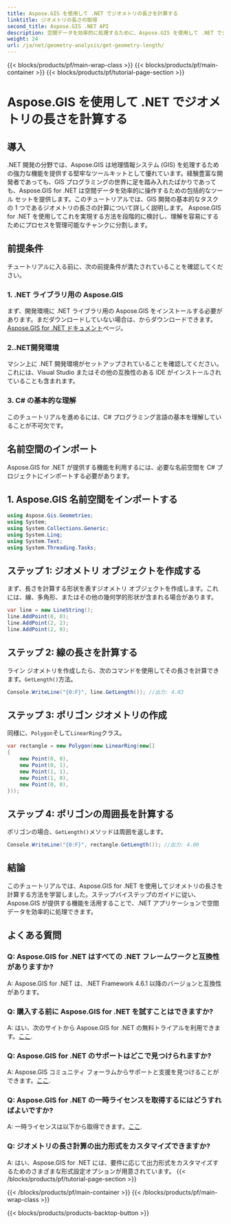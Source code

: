 ```yaml
---
title: Aspose.GIS を使用して .NET でジオメトリの長さを計算する
linktitle: ジオメトリの長さの取得
second_title: Aspose.GIS .NET API
description: 空間データを効率的に処理するために、Aspose.GIS を使用して .NET でジオメトリの長さを計算する方法を学びます。コード例を含むステップバイステップのガイド。
weight: 24
url: /ja/net/geometry-analysis/get-geometry-length/
---
```


{{< blocks/products/pf/main-wrap-class >}}
{{< blocks/products/pf/main-container >}}
{{< blocks/products/pf/tutorial-page-section >}}

# Aspose.GIS を使用して .NET でジオメトリの長さを計算する

## 導入
.NET 開発の分野では、Aspose.GIS は地理情報システム (GIS) を処理するための強力な機能を提供する堅牢なツールキットとして優れています。経験豊富な開発者であっても、GIS プログラミングの世界に足を踏み入れたばかりであっても、Aspose.GIS for .NET は空間データを効率的に操作するための包括的なツール セットを提供します。このチュートリアルでは、GIS 開発の基本的なタスクの 1 つであるジオメトリの長さの計算について詳しく説明します。 Aspose.GIS for .NET を使用してこれを実現する方法を段階的に検討し、理解を容易にするためにプロセスを管理可能なチャンクに分割します。
## 前提条件
チュートリアルに入る前に、次の前提条件が満たされていることを確認してください。
### 1. .NET ライブラリ用の Aspose.GIS
まず、開発環境に .NET ライブラリ用の Aspose.GIS をインストールする必要があります。まだダウンロードしていない場合は、からダウンロードできます。[Aspose.GIS for .NET ドキュメント](https://reference.aspose.com/gis/net/)ページ。
### 2..NET開発環境
マシン上に .NET 開発環境がセットアップされていることを確認してください。これには、Visual Studio またはその他の互換性のある IDE がインストールされていることも含まれます。
### 3. C# の基本的な理解
このチュートリアルを進めるには、C# プログラミング言語の基本を理解していることが不可欠です。

## 名前空間のインポート
Aspose.GIS for .NET が提供する機能を利用するには、必要な名前空間を C# プロジェクトにインポートする必要があります。
## 1. Aspose.GIS 名前空間をインポートする
```csharp
using Aspose.Gis.Geometries;
using System;
using System.Collections.Generic;
using System.Linq;
using System.Text;
using System.Threading.Tasks;
```

## ステップ 1: ジオメトリ オブジェクトを作成する
まず、長さを計算する形状を表すジオメトリ オブジェクトを作成します。これには、線、多角形、またはその他の幾何学的形状が含まれる場合があります。
```csharp
var line = new LineString();
line.AddPoint(0, 0);
line.AddPoint(2, 2);
line.AddPoint(2, 0);
```
## ステップ 2: 線の長さを計算する
ライン ジオメトリを作成したら、次のコマンドを使用してその長さを計算できます。`GetLength()`方法。
```csharp
Console.WriteLine("{0:F}", line.GetLength()); //出力: 4.83
```
## ステップ 3: ポリゴン ジオメトリの作成
同様に、`Polygon`そして`LinearRing`クラス。
```csharp
var rectangle = new Polygon(new LinearRing(new[]
{
    new Point(0, 0),
    new Point(0, 1),
    new Point(1, 1),
    new Point(1, 0),
    new Point(0, 0),
}));
```
## ステップ 4: ポリゴンの周囲長を計算する
ポリゴンの場合、`GetLength()`メソッドは周囲を返します。
```csharp
Console.WriteLine("{0:F}", rectangle.GetLength()); //出力: 4.00
```

## 結論
このチュートリアルでは、Aspose.GIS for .NET を使用してジオメトリの長さを計算する方法を学習しました。ステップバイステップのガイドに従い、Aspose.GIS が提供する機能を活用することで、.NET アプリケーションで空間データを効率的に処理できます。
## よくある質問
### Q: Aspose.GIS for .NET はすべての .NET フレームワークと互換性がありますか?
A: Aspose.GIS for .NET は、.NET Framework 4.6.1 以降のバージョンと互換性があります。
### Q: 購入する前に Aspose.GIS for .NET を試すことはできますか?
 A: はい、次のサイトから Aspose.GIS for .NET の無料トライアルを利用できます。[ここ](https://releases.aspose.com/).
### Q: Aspose.GIS for .NET のサポートはどこで見つけられますか?
 A: Aspose.GIS コミュニティ フォーラムからサポートと支援を見つけることができます。[ここ](https://forum.aspose.com/c/gis/33).
### Q: Aspose.GIS for .NET の一時ライセンスを取得するにはどうすればよいですか?
 A: 一時ライセンスは以下から取得できます。[ここ](https://purchase.aspose.com/temporary-license/).
### Q: ジオメトリの長さ計算の出力形式をカスタマイズできますか?
A: はい、Aspose.GIS for .NET には、要件に応じて出力形式をカスタマイズするためのさまざまな形式設定オプションが用意されています。
{{< /blocks/products/pf/tutorial-page-section >}}

{{< /blocks/products/pf/main-container >}}
{{< /blocks/products/pf/main-wrap-class >}}

{{< blocks/products/products-backtop-button >}}
